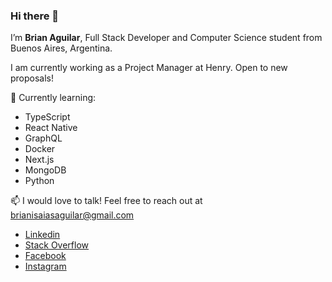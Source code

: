 ### Hi there 👋

I’m **Brian Aguilar**, Full Stack Developer and Computer Science student from Buenos Aires, Argentina.

I am currently working as a Project Manager at Henry. Open to new proposals!

🌱 Currently learning:
- TypeScript
- React Native
- GraphQL
- Docker
- Next.js
- MongoDB
- Python

     
📫 I would love to talk! Feel free to reach out at brianisaiasaguilar@gmail.com

- [Linkedin](https://www.linkedin.com/in/braiaguilar/)
- [Stack Overflow](https://stackoverflow.com/users/14947303/)
- [Facebook](https://www.facebook.com/braiaguilar/)
- [Instagram](https://www.instagram.com/braiaguilar/)
